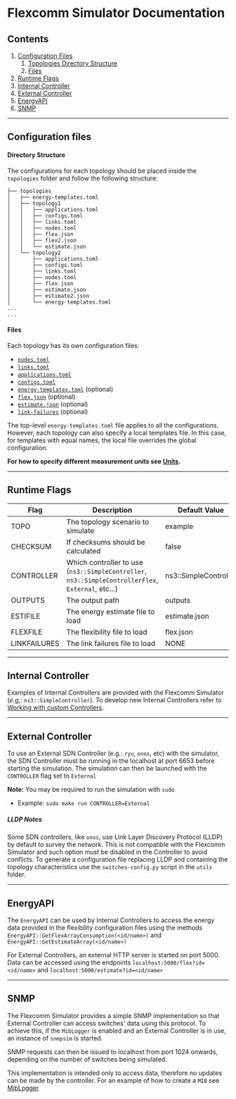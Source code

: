 # Flexcomm Simulator Documentation 

## Contents

1. [Configuration Files](#configuration-files)
    1. [Topologies Directory Structure](#directory-structure)
    2. [Files](#files)
2. [Runtime Flags](#runtime-flags)
3. [Internal Controller](#internal-controller)
4. [External Controller](#external-controller)
5. [EnergyAPI](#energyapi)
6. [SNMP](#snmp)

---

## Configuration files

#### Directory Structure

The configurations for each topology should be placed inside the `topologies` folder and follow the following structure:

```
├── topologies
│   ├── energy-templates.toml
│   ├── topology1
│   │   ├── applications.toml
│   │   ├── configs.toml
│   │   ├── links.toml
│   │   ├── nodes.toml
│   │   ├── flex.json
│   │   ├── flex2.json
│   │   └── estimate.json
│   └── topology2
│       ├── applications.toml
│       ├── configs.toml
│       ├── links.toml
│       ├── nodes.toml
│       ├── flex.json
│       ├── estimate.json
│       ├── estimate2.json
│       └── energy-templates.toml
... 
...
```

#### Files
Each topology has its own configuration files:
  - [`nodes.toml`](nodes.md)
  - [`links.toml`](links.md)
  - [`applications.toml`](applications.md)
  - [`configs.toml`](configs.md)
  - [`energy-templates.toml`](energy-templates.md) (optional)
  - [`flex.json`](flexibility.md) (optional)
  - [`estimate.json`](flexibility.md) (optional)
  - [`link-failures`](link-failures.md) (optional)


The top-level `energy-templates.toml` file applies to all the configurations. However, each topology can also specify a local templates file. In this case, for templates with equal names, the local file overrides the global configuration. 

**For how to specify different measurement units see [Units](units-fomat.md).**

---

## Runtime Flags

| Flag | Description | Default Value |
| ---- | ----------- | ------------- |
| TOPO | The topology scenario to simulate | example |
| CHECKSUM | If checksums should be calculated | false |
| CONTROLLER | Which controller to use (`ns3::SimpleController`, `ns3::SimpleControllerFlex`, `External`, etc...) | ns3::SimpleController |
| OUTPUTS | The output path | outputs |
| ESTIFILE | The energy estimate file to load | estimate.json |
| FLEXFILE | The flexibility file to load | flex.json |
| LINKFAILURES | The link failures file to load | NONE |

---

## Internal Controller
Examples of Internal Controllers are provided with the Flexcomm Simulator (*e.g,:* `ns3::SimpleController`). To develop new Internal Controllers refer to [Working with custom Controllers](controllers.md). 

---

## External Controller
To use an External SDN Controller (e.g.: `ryu`, `onos`, etc) with the simulator, the SDN Controller must be running in the localhost at port 6653 before starting the simulation. The simulation can then be launched with the `CONTROLLER` flag set to `External`

**Note:** You may be required to run the simulation with `sudo`

- Example:
`sudo make run CONTROLLER=External`


##### LLDP Notes
Some SDN controllers, like `onos`, use Link Layer Discovery Protocol (LLDP) by default to survey the network. This is not compatible with the Flexcomm Simulator and such option must be disabled in the Controller to avoid conflicts. To generate a configuration file replacing LLDP and containing the topology characteristics use the `switches-config.py` script in the `utils` folder.

---

## EnergyAPI
The `EnergyAPI` can be used by Internal Controllers to access the energy data provided in the flexibility configuration files using the methods `EnergyAPI::GetFlexArrayConsumption(<id/name>)` and `EnergyAPI::GetEstimateArray(<id/name>)`

For External Controllers, an external HTTP server is started on port 5000. Data can be accessed using the endpoints `localhost:5000/flex?id=<id/name>` and `localhost:5000/estimate?id=<id/name>`

---

## SNMP
The Flexcomm Simulator provides a simple SNMP implementation so that External Controller can access switches' data using this protocol. To achieve this, if the `MibLogger` is enabled and an External Controller is in use, an instance of `snmpsim` is started.

SNMP requests can then be issued to localhost from port 1024 onwards, depending on the number of switches being simulated. 

This implementation is intended only to access data, therefore no updates can be made by the controller. For an example of how to create a `MIB` see [MibLogger](https://github.com/RuiCunhaM/Flexcomm-Simulator/blob/master/ns-3.35/src/snmp/model/energy-mib.cc)
